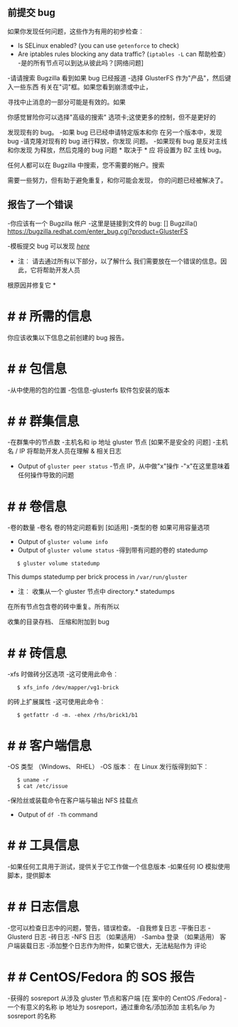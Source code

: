 前提交 bug
-------------------

如果你发现任何问题，这些作为有用的初步检查︰

-   Is SELinux enabled? (you can use `getenforce` to check)
-   Are iptables rules blocking any data traffic? (`iptables -L` can
帮助检查）
-是的所有节点可以到达从彼此吗？[网络问题]

-请请搜索 Bugzilla 看到如果 bug 已经报道
-选择 GlusterFS 作为"产品"，然后键入一些东西
有关在"词"框。如果您看到崩溃或中止，

寻找中止消息的一部分可能是有效的。如果

你感觉冒险你可以选择"高级的搜索"
选项卡;这使更多的控制，但不是更好的

发现现有的 bug。
-如果 bug 已已经申请特定版本和你
在另一个版本中，发现 bug
-请克隆对现有的 bug 进行释放，你发现
问题。
-如果现有 bug 是反对主线和你发现
为释放，然后克隆的 bug 问题 * 取决于 * 应
将设置为 BZ 主线 bug。

任何人都可以在 Bugzilla 中搜索，您不需要的帐户。搜索

需要一些努力，但有助于避免重复，和你可能会发现，
你的问题已经被解决了。

报告了一个错误
---------------

-你应该有一个 Bugzilla 帐户
-这里是链接到文件的 bug:
[] Bugzilla() https://bugzilla.redhat.com/enter_bug.cgi?product=GlusterFS

-模板提交 bug 可以发现 [
*here*](./Bug-Reporting-Guidelines.md)

* 注︰ 请去通过所有以下部分，以了解什么
我们需要放在一个错误的信息。因此，它将帮助开发人员

根原因并修复它 *

# # # 所需的信息

你应该收集以下信息之前创建的 bug 报告。

# # # 包信息

-从中使用的包的位置
-包信息-glusterfs 软件包安装的版本

# # # 群集信息

-在群集中的节点数
-主机名和 ip 地址 gluster 节点 [如果不是安全的
问题]
-主机名 / IP 将帮助开发人员在理解 &
相关日志
-   Output of `gluster peer status`
-节点 IP，从中做"x"操作
-"x"在这里意味着任何操作导致的问题

# # # 卷信息

-卷的数量
-卷名
卷的特定问题看到 [如适用]
-类型的卷
如果可用容量选项
-   Output of `gluster volume info`
-   Output of `gluster volume status`
-得到带有问题的卷的 statedump

`   $ gluster volume statedump `<vol-name>

This dumps statedump per brick process in `/var/run/gluster`

* 注︰ 收集从一个 gluster 节点中 directory.* statedumps

在所有节点包含卷的砖中重复。所有所以

收集的目录存档、 压缩和附加到 bug

# # # 砖信息

-xfs 时做砖分区选项
-这可使用此命令︰

`   $ xfs_info /dev/mapper/vg1-brick`

的砖上扩展属性
-这可使用此命令︰

`   $ getfattr -d -m. -ehex /rhs/brick1/b1`

# # # 客户端信息

-OS 类型 （Windows、 RHEL）
-OS 版本︰ 在 Linux 发行版得到如下︰

`   $ uname -r`\
`   $ cat /etc/issue`

-保险丝或装载命令在客户端与输出 NFS 挂载点
-   Output of `df -Th` command

# # # 工具信息

-如果任何工具用于测试，提供关于它工作做一个信息版本
-如果任何 IO 模拟使用脚本，提供脚本

# # # 日志信息

-您可以检查日志中的问题，警告，错误检查。
-自我修复日志
-平衡日志
-Glusterd 日志
-砖日志
-NFS 日志 （如果适用）
-Samba 登录 （如果适用）
客户端装载日志
-添加整个日志作为附件，如果它很大，无法粘贴作为
评论

# # # CentOS/Fedora 的 SOS 报告

-获得的 sosreport 从涉及 gluster 节点和客户端 [在
案中的 CentOS /Fedora]
-一个有意义的名称 ip 地址为 sosreport，通过重命名/添加添加
主机名/ip 为 sosreport 的名称
